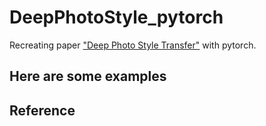 # DeepPhotoStyle_pytorch
Recreating paper ["Deep Photo Style Transfer"](https://arxiv.org/abs/1703.07511) with pytorch.
## Here are some examples


## Reference

